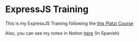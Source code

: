 # ExpressJS Training

This is my ExpressJS Training following the [this Platzi Course](https://platzi.com/cursos/backend-nodejs/)

Also, you can see my notes in Notion [here](https://www.notion.so/santiagoperez03/Express-js-032635fd065f43db841a9fa68a2b8c3b) (In Spanish)
